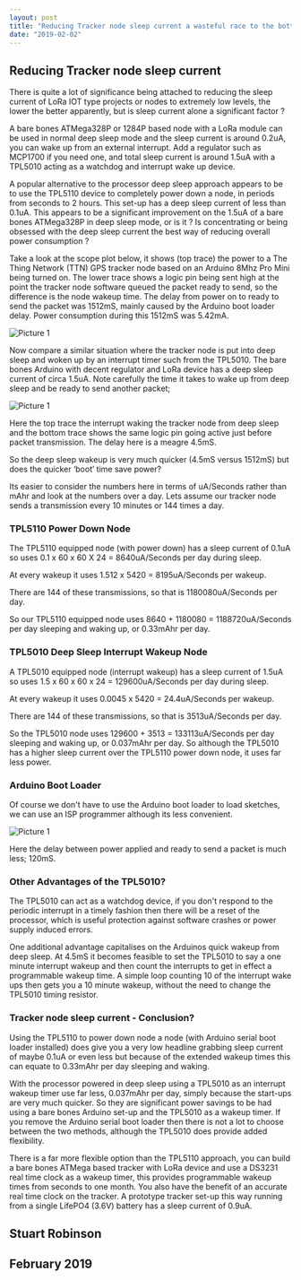 ```yaml
---
layout: post
title: "Reducing Tracker node sleep current a wasteful race to the bottom ?"
date: "2019-02-02"
---
```



## Reducing Tracker node sleep current

There is quite a lot of significance being attached to reducing the sleep current of LoRa IOT type projects or nodes to extremely low levels, the lower the better apparently, but is sleep current alone a significant factor ? 

A bare bones ATMega328P or 1284P based node with a LoRa module can be used in normal deep sleep mode and the sleep current is around 0.2uA, you can wake up from an external interrupt. Add a regulator such as MCP1700 if you need one, and total sleep current is around 1.5uA with a TPL5010 acting as a watchdog and interrupt wake up device.

A popular alternative to the processor deep sleep approach appears to be to use the TPL5110 device to completely power down a node, in periods from seconds to 2 hours. This set-up has a deep sleep current of less than 0.1uA. This appears to be a significant improvement on the 1.5uA of a bare bones ATMega328P in deep sleep mode, or is it ? Is concentrating or being obsessed with the deep sleep current the best way of reducing overall power consumption  ?

Take a look at the scope plot below, it shows (top trace) the power to a The Thing Network (TTN) GPS tracker node based on an Arduino 8Mhz Pro Mini being turned on. The lower trace shows a logic pin being sent high at the point the tracker node software queued the packet ready to send, so the difference is the node wakeup time. The delay from power on to ready to send the packet was 1512mS, mainly caused by the Arduino boot loader delay. Power consumption during this 1512mS was 5.42mA.  



![Picture 1](Pictures/BootloaderPowerUp.jpg)

Now compare a similar situation where the tracker node is put into deep sleep and woken up by an interrupt timer such from the TPL5010. The bare bones Arduino with decent regulator and LoRa device has a deep sleep current of circa 1.5uA. Note carefully the time it takes to wake up from deep sleep and be ready to send another packet;

![Picture 1](Pictures/DeepSleepWakeUp.jpg)

Here the top trace the interrupt waking the tracker node from deep sleep and the bottom trace shows the same logic pin going active just before packet transmission. The delay here is a meagre 4.5mS. 

So the deep sleep wakeup is very much quicker (4.5mS versus 1512mS) but does the quicker ‘boot’ time save power?

Its easier to consider the numbers here in terms of uA/Seconds rather than mAhr and look at the numbers over a day. Lets assume our tracker node sends a transmission every 10 minutes or 144 times a day. 




### TPL5110 Power Down Node

The TPL5110 equipped node (with power down) has a sleep current of 0.1uA so uses 0.1 x 60 x 60 X 24 = 8640uA/Seconds per day during sleep.

At every wakeup it uses 1.512 x 5420 = 8195uA/Seconds per wakeup.

There are 144 of these transmissions, so that is 1180080uA/Seconds per day. 

So our TPL5110 equipped node uses 8640 + 1180080 = 1188720uA/Seconds per day sleeping and waking up,  or 0.33mAhr per day.




### TPL5010 Deep Sleep Interrupt Wakeup Node

A TPL5010 equipped node (interrupt wakeup) has a sleep current of 1.5uA so uses 1.5 x 60 x 60 x 24 = 129600uA/Seconds per day during sleep.

At every wakeup it uses 0.0045 x 5420 = 24.4uA/Seconds per wakeup.

There are 144 of these transmissions, so that is 3513uA/Seconds per day.

So the TPL5010 node uses 129600 + 3513 = 133113uA/Seconds per day sleeping and waking up,  or 0.037mAhr per day. So although the TPL5010 has a higher sleep current over the TPL5110 power down node, it uses far less power. 




### Arduino Boot Loader

Of course we don't have to use the Arduino boot loader to load sketches, we can use an ISP programmer although its less convenient. 


![Picture 1](Pictures/NoBootloaderPowerUp.jpg)


Here the delay between power applied and ready to send a packet is much less; 120mS. 


### Other Advantages of the TPL5010?

The TPL5010 can act as a watchdog device, if you don't respond to the periodic interrupt in a timely fashion then there will be a reset of the processor, which is useful protection against software crashes or power supply induced errors. 

One additional advantage capitalises on the Arduinos quick wakeup from deep sleep. At 4.5mS it becomes feasible to set the TPL5010 to say a one minute interrupt wakeup and then count the interrupts to get in effect a programmable wakeup time. A simple loop counting 10 of the interrupt wake ups then gets you a 10 minute wakeup, without the need to change the TPL5010 timing resistor. 



### Tracker node sleep current - Conclusion?

Using the TPL5110 to power down node a node (with Arduino serial boot loader installed) does give you a very low headline grabbing sleep current of maybe 0.1uA or even less but because of the extended wakeup times this can equate to 0.33mAhr per day sleeping and waking. 

With the processor powered in deep sleep using a TPL5010 as an interrupt wakeup timer use far less, 0.037mAhr per day, simply because the start-ups are very much quicker. So they are significant power savings to be had using a bare bones Arduino set-up and the TPL5010 as a wakeup timer.  If you remove the Arduino serial boot loader then there is not a lot to choose between the two methods, although the TPL5010 does provide added flexibility. 

There is a far more flexible option than the TPL5110 approach, you can build a bare bones ATMega based tracker with LoRa device and use a DS3231 real time clock as a wakeup timer, this provides programmable wakeup times from seconds to one month. You also have the benefit of an accurate real time clock on the tracker. A prototype tracker set-up this way running from a single LifePO4 (3.6V) battery has a sleep current of 0.9uA. 


## Stuart Robinson
## February 2019
 